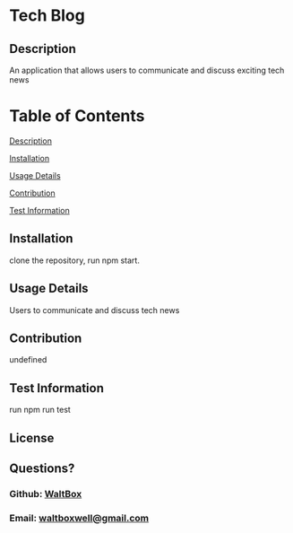 # Tech Blog

  ## Description

  An application that allows users to communicate and discuss exciting tech news 

  # Table of Contents 
[Description](#description)

[Installation](#installation) 

[Usage Details](#usage-details)

[Contribution](#contribution)

[Test Information](#test-information)

  ## Installation
  
  clone the repository, run npm start.

  ## Usage Details

  Users to communicate and discuss tech news

  ## Contribution

  undefined

  ## Test Information

  run npm run test

  ## License

  

  ## Questions?

  ### Github: <a href= "https://github.com/WaltBox">WaltBox</a>
  ### Email: <a href= "mailto:waltboxwell@gmail.com">waltboxwell@gmail.com</a>